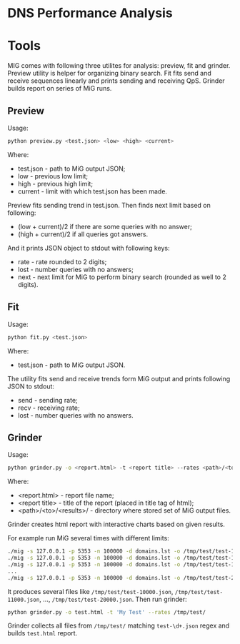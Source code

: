 # DNS Performance Analysis

# Tools

MIG comes with following three utilites for analysis: preview, fit and grinder. Preview utility is helper for organizing binary search. Fit fits send and receive sequences linearly and prints sending and receiving QpS. Grinder builds report on series of MiG runs.

## Preview
Usage:
```bash
python preview.py <test.json> <low> <high> <current>
```
Where:
- test.json - path to MiG output JSON;
- low - previous low limit;
- high - previous high limit;
- current - limit with which test.json has been made.

Preview fits sending trend in test.json. Then finds next limit based on following:
- (low + current)/2 if there are some queries with no answer;
- (high + current)/2 if all queries got answers.

And it prints JSON object to stdout with following keys:
- rate - rate rounded to 2 digits;
- lost - number queries with no answers;
- next - next limit for MiG to perform binary search (rounded as well to 2 digits).

## Fit
Usage:
```bash
python fit.py <test.json>
```
Where:
- test.json - path to MiG output JSON.

The utility fits send and receive trends form MiG output and prints following JSON to stdout:
- send - sending rate;
- recv - receiving rate;
- lost - number queries with no answers.

## Grinder
Usage:
```bash
python grinder.py -o <report.html> -t <report title> --rates <path>/<to>/<results>/
```

Where:
- <report.html> - report file name;
- &lt;report title&gt; - title of the report (placed in title tag of html);
- &lt;path&gt;/&lt;to&gt;/&lt;results&gt;/ - directory where stored set of MiG output files.

Grinder creates html report with interactive charts based on given results. 

For example run MiG several times with different limits:
```bash
./mig -s 127.0.0.1 -p 5353 -n 100000 -d domains.lst -o /tmp/test/test-10000.json -l 10000
./mig -s 127.0.0.1 -p 5353 -n 100000 -d domains.lst -o /tmp/test/test-11000.json -l 11000
./mig -s 127.0.0.1 -p 5353 -n 100000 -d domains.lst -o /tmp/test/test-12000.json -l 12000
...
./mig -s 127.0.0.1 -p 5353 -n 100000 -d domains.lst -o /tmp/test/test-20000.json -l 20000
```

It produces several files like `/tmp/test/test-10000.json`, `/tmp/test/test-11000.json`, ..., `/tmp/test/test-20000.json`. Then run grinder:
```bash
python grinder.py -o test.html -t 'My Test' --rates /tmp/test/
```

Grinder collects all files from `/tmp/test/` matching `test-\d+.json` regex and builds `test.html` report.
